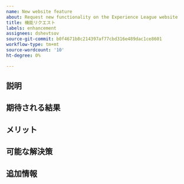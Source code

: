 ```yaml
---
name: New website feature
about: Request new functionality on the Experience League website
title: 機能リクエスト
labels: enhancement
assignees: dshevtsov
source-git-commit: b0f4671b8c214397af77cbd316e489dac1ce8601
workflow-type: tm+mt
source-wordcount: '10'
ht-degree: 0%

---
```



## 説明

<!-- (REQUIRED) Describe the feature you want added. -->

## 期待される結果

<!-- (REQUIRED) What is the expected result or behavior of this feature? -->

## メリット

<!-- (REQUIRED) How does this feature improve the docs experience? -->

## 可能な解決策

<!-- (OPTIONAL) What would a solution for this issue look like? -->

## 追加情報

<!-- (OPTIONAL) What other information can you provide about this feature? -->

<!--
Thank you for taking the time to report this issue!
GitHub Issues in this repo should only relate to this project's codebase.

Before submitting this issue, please make sure you are complying with our Code of Conduct:
https://github.com/AdobeDocs/commerce-operations.en/blob/main/code-of-conduct.md

Issues that do not comply with our Code of Conduct or do not contain enough information may be closed at the maintainers' discretion.

Feel free to remove this section before creating this issue.
-->
